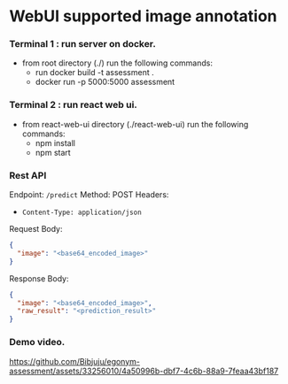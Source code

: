 # WebUI supported image annotation

### Terminal 1 : run server on docker.
- from root directory (./) run the following commands:
  - run docker build -t assessment .
  - docker run -p 5000:5000 assessment
 
### Terminal 2 : run react web ui.
- from react-web-ui directory (./react-web-ui) run the following commands:
  - npm install
  - npm start
 
### Rest API
Endpoint: `/predict`
Method: POST
Headers: 
- `Content-Type: application/json`

Request Body:
```json
{
  "image": "<base64_encoded_image>"
}
```

Response Body:
```json
{
  "image": "<base64_encoded_image>",
  "raw_result": "<prediction_result>"
}
```


### Demo video.


https://github.com/Bibjuju/egonym-assessment/assets/33256010/4a50996b-dbf7-4c6b-88a9-7feaa43bf187



